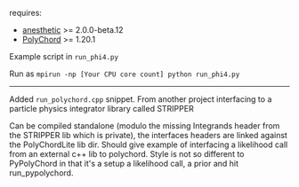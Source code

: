 requires: 
* [anesthetic](https://github.com/williamjameshandley/anesthetic) >=	2.0.0-beta.12
* [PolyChord](https://github.com/PolyChord/PolyChordLite) >= 1.20.1

Example script in `run_phi4.py`

Run as `mpirun -np [Your CPU core count] python run_phi4.py`


----

Added `run_polychord.cpp` snippet. From another project interfacing to a particle physics integrator library called STRIPPER

Can be compiled standalone (modulo the missing Integrands header from the STRIPPER lib which is private), the interfaces headers are linked against the PolyChordLite lib dir. Should give example of interfacing a likelihood call from an external c++ lib to polychord. Style is not so different to PyPolyChord in that it's a setup a likelihood call, a prior and hit run_pypolychord. 
